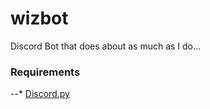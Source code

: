 # wizbot
Discord Bot that does about as much as I do...

### Requirements

--* [Discord.py](https://github.com/Rapptz/discord.py "Discord.py -- GitHub")
